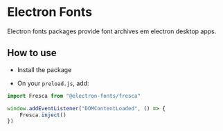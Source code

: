 # Electron Fonts

Electron fonts packages provide font archives em electron desktop apps.

## How to use

* Install the package

* On your `preload.js`, add:

```ts
import Fresca from "@electron-fonts/fresca"

window.addEventListener("DOMContentLoaded", () => {
    Fresca.inject()
})
```